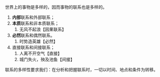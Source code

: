 世界上的事物是多样的，因而事物的联系也是多样的。

1. **内部**联系和外部联系；
2. **本质**联系和非本质联系；
	1. 无风不起浪【因果联系】
3. **必然**联系和偶然联系。
	1. 时势造英雄【必然】
4. 直接联系和间接联系；
	1. 人离不开空气【直接】
	2. 城门失火，殃及池鱼【间接】

联系的多样性要求我们：在分析和把握联系时，一切以时间、地点和条件为转移。